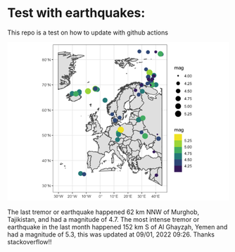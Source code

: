 <!-- README.md is generated from README.Rmd. Please edit that file -->

Test with earthquakes:
======================

This repo is a test on how to update with github actions

![](man/figures/README-unnamed-chunk-2-1.png)

The last tremor or earthquake happened 62 km NNW of Murghob, Tajikistan,
and had a magnitude of 4.7. The most intense tremor or earthquake in the
last month happened 152 km S of Al Ghayz̧ah, Yemen and had a magnitude of
5.3, this was updated at 09/01, 2022 09:26. Thanks stackoverflow!!
